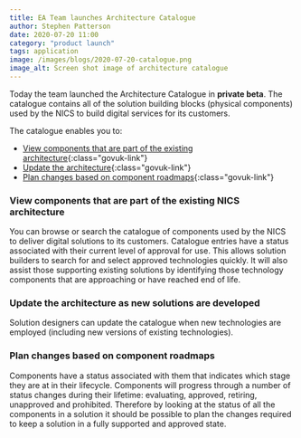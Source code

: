```yaml
---
title: EA Team launches Architecture Catalogue
author: Stephen Patterson
date: 2020-07-20 11:00
category: "product launch"
tags: application
image: /images/blogs/2020-07-20-catalogue.png
image_alt: Screen shot image of architecture catalogue
---
```


Today the team launched the Architecture Catalogue in **private beta**. The catalogue contains all of the solution building blocks (physical components) used by the NICS to build digital services for its customers.

The catalogue enables you to:

- [View components that are part of the existing architecture](/blog/product-launch/ea-team-launches-architecture-catalogue/#view-components-that-are-part-of-the-existing-nics-architecture){:class="govuk-link"}
- [Update the architecture](/blog/product-launch/ea-team-launches-architecture-catalogue/#update-the-architecture-as-new-solutions-are-developed){:class="govuk-link"}
- [Plan changes based on component roadmaps](/blog/product-launch/ea-team-launches-architecture-catalogue/#plan-changes-based-on-component-roadmaps){:class="govuk-link"}

### View components that are part of the existing NICS architecture

You can browse or search the catalogue of components used by the NICS to deliver digital solutions to its customers. Catalogue entries have a status associated with their current level of approval for use. This allows solution builders to search for and select approved technologies quickly. It will also assist those supporting existing solutions by identifying those technology components that are approaching or have reached end of life.

### Update the architecture as new solutions are developed

Solution designers can update the catalogue when new technologies are employed (including new versions of existing technologies).

### Plan changes based on component roadmaps

Components have a status associated with them that indicates which stage they are at in their lifecycle. Components will progress through a number of status changes during their lifetime: evaluating, approved, retiring, unapproved and prohibited. Therefore by looking at the status of all the components in a solution it should be possible to plan the changes required to keep a solution in a fully supported and approved state.
